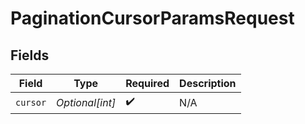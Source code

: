 # PaginationCursorParamsRequest


## Fields

| Field              | Type               | Required           | Description        |
| ------------------ | ------------------ | ------------------ | ------------------ |
| `cursor`           | *Optional[int]*    | :heavy_check_mark: | N/A                |